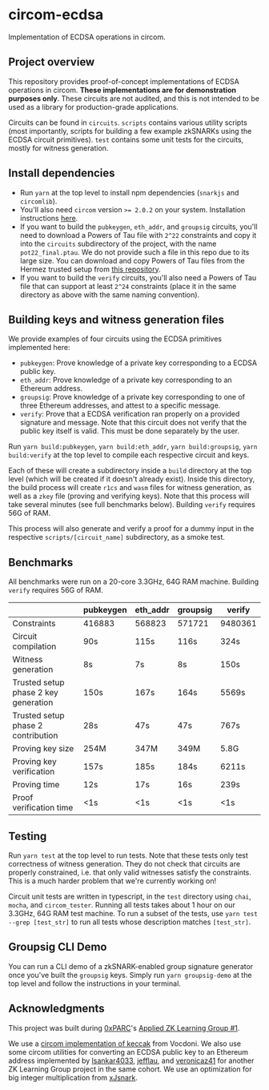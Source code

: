 # circom-ecdsa

Implementation of ECDSA operations in circom.

## Project overview

This repository provides proof-of-concept implementations of ECDSA operations in circom. **These implementations are for demonstration purposes only**.  These circuits are not audited, and this is not intended to be used as a library for production-grade applications.

Circuits can be found in `circuits`. `scripts` contains various utility scripts (most importantly, scripts for building a few example zkSNARKs using the ECDSA circuit primitives). `test` contains some unit tests for the circuits, mostly for witness generation.

## Install dependencies

- Run `yarn` at the top level to install npm dependencies (`snarkjs` and `circomlib`).
- You'll also need `circom` version `>= 2.0.2` on your system. Installation instructions [here](https://docs.circom.io/getting-started/installation/).
- If you want to build the `pubkeygen`, `eth_addr`, and `groupsig` circuits, you'll need to download a Powers of Tau file with `2^22` constraints and copy it into the `circuits` subdirectory of the project, with the name `pot22_final.ptau`. We do not provide such a file in this repo due to its large size. You can download and copy Powers of Tau files from the Hermez trusted setup from [this repository](https://github.com/iden3/snarkjs#7-prepare-phase-2).
- If you want to build the `verify` circuits, you'll also need a Powers of Tau file that can support at least `2^24` constraints (place it in the same directory as above with the same naming convention).

## Building keys and witness generation files

We provide examples of four circuits using the ECDSA primitives implemented here:
- `pubkeygen`: Prove knowledge of a private key corresponding to a ECDSA public key.
- `eth_addr`: Prove knowledge of a private key corresponding to an Ethereum address.
- `groupsig`: Prove knowledge of a private key corresponding to one of three Ethereum addresses, and attest to a specific message.
- `verify`: Prove that a ECDSA verification ran properly on a provided signature and message. Note that this circuit does not verify that the public key itself is valid. This must be done separately by the user.

Run `yarn build:pubkeygen`, `yarn build:eth_addr`, `yarn build:groupsig`, `yarn build:verify` at the top level to compile each respective circuit and keys.

Each of these will create a subdirectory inside a `build` directory at the top level (which will be created if it doesn't already exist). Inside this directory, the build process will create `r1cs` and `wasm` files for witness generation, as well as a `zkey` file (proving and verifying keys). Note that this process will take several minutes (see full benchmarks below).  Building `verify` requires 56G of RAM.

This process will also generate and verify a proof for a dummy input in the respective `scripts/[circuit_name]` subdirectory, as a smoke test.

## Benchmarks

All benchmarks were run on a 20-core 3.3GHz, 64G RAM machine.  Building `verify` requires 56G of RAM.

||pubkeygen|eth_addr|groupsig|verify|
|---|---|---|---|---|
|Constraints                          |416883 |568823 |571721 |9480361 |
|Circuit compilation  	      	      |90s    |115s    |116s   |324s    |
|Witness generation  	      	      |8s     |7s      |8s     |150s    |
|Trusted setup phase 2 key generation |150s   |167s    |164s   |5569s   |
|Trusted setup phase 2 contribution   |28s    |47s     |47s    |767s    |
|Proving key size                     |254M   |347M    |349M   |5.8G    |
|Proving key verification             |157s   |185s    |184s   |6211s   |
|Proving time         		      |12s    |17s     |16s    |239s    |
|Proof verification time              |<1s    |<1s     |<1s    |<1s     |

## Testing

Run `yarn test` at the top level to run tests. Note that these tests only test correctness of witness generation.  They do not check that circuits are properly constrained, i.e. that only valid witnesses satisfy the constraints.  This is a much harder problem that we're currently working on!

Circuit unit tests are written in typescript, in the `test` directory using `chai`, `mocha`, and `circom_tester`.  Running all tests takes about 1 hour on our 3.3GHz, 64G RAM test machine. To run a subset of the tests, use `yarn test --grep [test_str]` to run all tests whose description matches `[test_str]`.

## Groupsig CLI Demo

You can run a CLI demo of a zkSNARK-enabled group signature generator once you've built the `groupsig` keys. Simply run `yarn groupsig-demo` at the top level and follow the instructions in your terminal.

## Acknowledgments

This project was built during [0xPARC](http://0xparc.org/)'s [Applied ZK Learning Group #1](https://0xparc.org/blog/zk-learning-group).

We use a [circom implementation of keccak](https://github.com/vocdoni/keccak256-circom) from Vocdoni. We also use some circom utilities for converting an ECDSA public key to an Ethereum address implemented by [lsankar4033](https://github.com/lsankar4033), [jefflau](https://github.com/jefflau), and [veronicaz41](https://github.com/veronicaz41) for another ZK Learning Group project in the same cohort.  We use an optimization for big integer multiplication from [xJsnark](https://github.com/akosba/xjsnark).
